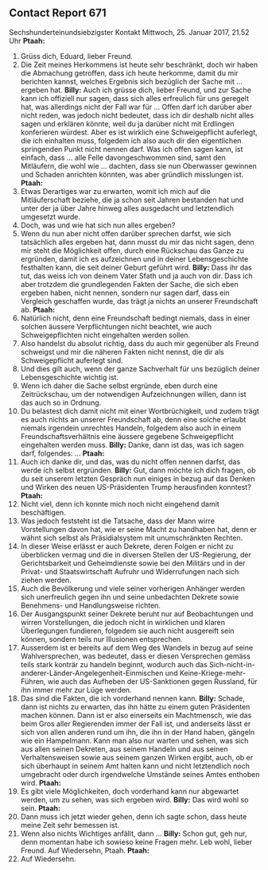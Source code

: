 ## Contact Report 671
Sechshunderteinundsiebzigster Kontakt
Mittwoch, 25. Januar 2017, 21.52 Uhr
**Ptaah:**
1. Grüss dich, Eduard, lieber Freund.
2. Die Zeit meines Herkommens ist heute sehr beschränkt, doch wir haben die Abmachung getroffen, dass ich heute herkomme, damit du mir berichten kannst, welches Ergebnis sich bezüglich der Sache mit … ergeben hat.
**Billy:**
Auch ich grüsse dich, lieber Freund, und zur Sache kann ich offiziell nur sagen, dass sich alles erfreulich für uns geregelt hat, was allerdings nicht der Fall war für … Offen darf ich darüber aber nicht reden, was jedoch nicht bedeutet, dass ich dir deshalb nicht alles sagen und erklären könnte, weil du ja darüber nicht mit Erdlingen konferieren würdest. Aber es ist wirklich eine Schweigepflicht auferlegt, die ich einhalten muss, folgedem ich also auch dir den eigentlichen springenden Punkt nicht nennen darf. Was ich offen sagen kann, ist einfach, dass … alle Felle davongeschwommen sind, samt den Mitläufern, die wohl wie … dachten, dass sie nun Oberwasser gewinnen und Schaden anrichten könnten, was aber gründlich misslungen ist.
**Ptaah:**
3. Etwas Derartiges war zu erwarten, womit ich mich auf die Mitläuferschaft beziehe, die ja schon seit Jahren bestanden hat und unter der ja über Jahre hinweg alles ausgedacht und letztendlich umgesetzt wurde.
4. Doch, was und wie hat sich nun alles ergeben?
5. Wenn du nun aber nicht offen darüber sprechen darfst, wie sich tatsächlich alles ergeben hat, dann musst du mir das nicht sagen, denn mir steht die Möglichkeit offen, durch eine Rückschau das Ganze zu ergründen, damit ich es aufzeichnen und in deiner Lebensgeschichte festhalten kann, die seit deiner Geburt geführt wird.
**Billy:**
Dass ihr das tut, das weiss ich von deinem Vater Sfath und ja auch von dir. Dass ich aber trotzdem die grundlegenden Fakten der Sache, die sich eben ergeben haben, nicht nennen, sondern nur sagen darf, dass ein Vergleich geschaffen wurde, das trägt ja nichts an unserer Freundschaft ab.
**Ptaah:**
6. Natürlich nicht, denn eine Freundschaft bedingt niemals, dass in einer solchen äussere Verpflichtungen nicht beachtet, wie auch Schweigepflichten nicht eingehalten werden sollen.
7. Also handelst du absolut richtig, dass du auch mir gegenüber als Freund schweigst und mir die näheren Fakten nicht nennst, die dir als Schweigepflicht auferlegt sind.
8. Und dies gilt auch, wenn der ganze Sachverhalt für uns bezüglich deiner Lebensgeschichte wichtig ist.
9. Wenn ich daher die Sache selbst ergründe, eben durch eine Zeitrückschau, um der notwendigen Aufzeichnungen willen, dann ist das auch so in Ordnung.
10. Du belastest dich damit nicht mit einer Wortbrüchigkeit, und zudem trägt es auch nichts an unserer Freundschaft ab, denn eine solche erlaubt niemals irgendein unrechtes Handeln, folgedem also auch in einem Freundschaftsverhältnis eine äussere gegebene Schweigepflicht eingehalten werden muss.
**Billy:**
Danke, dann ist das, was ich sagen darf, folgendes: …
**Ptaah:**
11. Auch ich danke dir, und das, was du nicht offen nennen darfst, das werde ich selbst ergründen.
**Billy:**
Gut, dann möchte ich dich fragen, ob du seit unserem letzten Gespräch nun einiges in bezug auf das Denken und Wirken des neuen US-Präsidenten Trump herausfinden konntest?
**Ptaah:**
12. Nicht viel, denn ich konnte mich noch nicht eingehend damit beschäftigen.
13. Was jedoch feststeht ist die Tatsache, dass der Mann wirre Vorstellungen davon hat, wie er seine Macht zu handhaben hat, denn er wähnt sich selbst als Präsidialsystem mit unumschränkten Rechten.
14. In dieser Weise erlässt er auch Dekrete, deren Folgen er nicht zu überblicken vermag und die in diversen Stellen der US-Regierung, der Gerichtsbarkeit und Geheimdienste sowie bei den Militärs und in der Privat- und Staatswirtschaft Aufruhr und Widerrufungen nach sich ziehen werden.
15. Auch die Bevölkerung und viele seiner vorherigen Anhänger werden sich unerfreulich gegen ihn und seine unbedachten Dekrete sowie Benehmens- und Handlungsweise richten.
16. Der Ausgangspunkt seiner Dekrete beruht nur auf Beobachtungen und wirren Vorstellungen, die jedoch nicht in wirklichen und klaren Überlegungen fundieren, folgedem sie auch nicht ausgereift sein können, sondern teils nur Illusionen entsprechen.
17. Ausserdem ist er bereits auf dem Weg des Wandels in bezug auf seine Wahlversprechen, was bedeutet, dass er diesen Versprechen gemäss teils stark konträr zu handeln beginnt, wodurch auch das Sich-nicht-in-anderer-Länder-Angelegenheit-Einmischen und Keine-Kriege-mehr-Führen, wie auch das Aufheben der US-Sanktionen gegen Russland, für ihn immer mehr zur Lüge werden.
18. Das sind die Fakten, die ich vorderhand nennen kann.
**Billy:**
Schade, dann ist nichts zu erwarten, das ihn hätte zu einem guten Präsidenten machen können. Dann ist er also einerseits ein Machtmensch, wie das beim Gros aller Regierenden immer der Fall ist, und anderseits lässt er sich von allen anderen rund um ihn, die ihn in der Hand haben, gängeln wie ein Hampelmann. Kann man also nur warten und sehen, was sich aus allen seinen Dekreten, aus seinem Handeln und aus seinen Verhaltensweisen sowie aus seinem ganzen Wirken ergibt, auch, ob er sich überhaupt in seinem Amt halten kann und nicht letztendlich noch umgebracht oder durch irgendwelche Umstände seines Amtes enthoben wird.
**Ptaah:**
19. Es gibt viele Möglichkeiten, doch vorderhand kann nur abgewartet werden, um zu sehen, was sich ergeben wird.
**Billy:**
Das wird wohl so sein.
**Ptaah:**
20. Dann muss ich jetzt wieder gehen, denn ich sagte schon, dass heute meine Zeit sehr bemessen ist.
21. Wenn also nichts Wichtiges anfällt, dann …
**Billy:**
Schon gut, geh nur, denn momentan habe ich sowieso keine Fragen mehr. Leb wohl, lieber Freund. Auf Wiedersehn, Ptaah.
**Ptaah:**
22. Auf Wiedersehn.